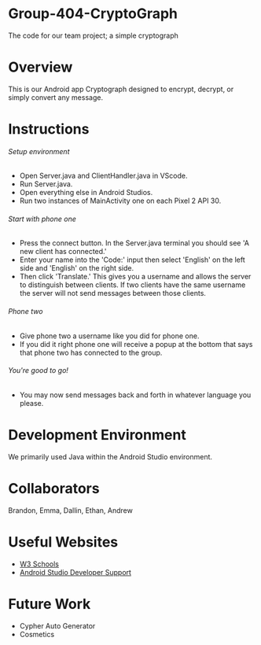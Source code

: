 # Group-404-CryptoGraph
The code for our team project; a simple cryptograph
# Overview

This is our Android app Cryptograph designed to encrypt, decrypt, or simply convert any message.

# Instructions 
###### Setup environment
* Open Server.java and ClientHandler.java in VScode. 
* Run Server.java.
* Open everything else in Android Studios. 
* Run two instances of MainActivity one on each Pixel 2 API 30.

###### Start with phone one
* Press the connect button. In the Server.java terminal you should see 'A new client has connected.' 
* Enter your name into the 'Code:' input then select 'English' on the left side and 'English' on the right side. 
* Then click 'Translate.' This gives you a username and allows the server to distinguish between clients. If two clients have the same username the server will not send messages between those clients.

###### Phone two
* Give phone two a username like you did for phone one.
* If you did it right phone one will receive a popup at the bottom that says that phone two has connected to the group. 

###### You're good to go!
* You may now send messages back and forth in whatever language you please. 


# Development Environment
We primarily used Java within the Android Studio environment.

# Collaborators
Brandon, Emma, Dallin, Ethan, Andrew

# Useful Websites
* [W3 Schools](https://www.w3schools.com/java/default.asp)
* [Android Studio Developer Support](https://developer.android.com/support)

# Future Work
* Cypher Auto Generator
* Cosmetics
